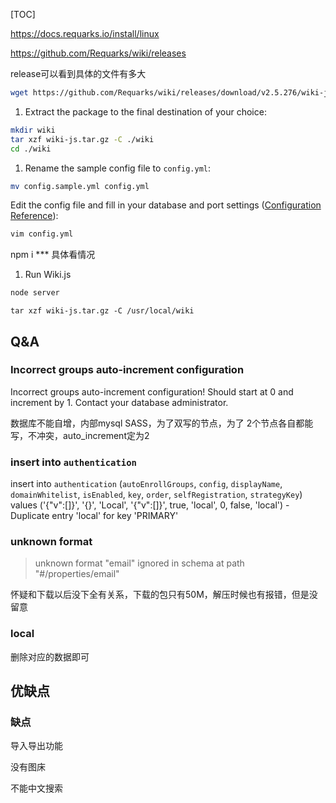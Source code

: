 
[TOC]

https://docs.requarks.io/install/linux

https://github.com/Requarks/wiki/releases

release可以看到具体的文件有多大

```bash
wget https://github.com/Requarks/wiki/releases/download/v2.5.276/wiki-js.tar.gz
```



1. Extract the package to the final destination of your choice:

```bash
mkdir wiki
tar xzf wiki-js.tar.gz -C ./wiki
cd ./wiki
```



1. Rename the sample config file to `config.yml`:

```bash
mv config.sample.yml config.yml
```



Edit the config file and fill in your database and port settings ([Configuration Reference](https://docs.requarks.io/install/config)):

```bash
vim config.yml
```

npm i *** 具体看情况



1. Run Wiki.js

```bash
node server
```

```shell
tar xzf wiki-js.tar.gz -C /usr/local/wiki

```

 

## Q&A

### Incorrect groups auto-increment configuration

Incorrect groups auto-increment configuration! Should start at 0 and increment by 1. Contact your database administrator.

数据库不能自增，内部mysql SASS，为了双写的节点，为了 2个节点各自都能写，不冲突，auto_increment定为2

### insert into `authentication`

insert into `authentication` (`autoEnrollGroups`, `config`, `displayName`, `domainWhitelist`, `isEnabled`, `key`, `order`, `selfRegistration`, `strategyKey`) values ('{\"v\":[]}', '{}', 'Local', '{\"v\":[]}', true, 'local', 0, false, 'local') - Duplicate entry 'local' for key 'PRIMARY'

### unknown format

> unknown format "email" ignored in schema at path "#/properties/email"

怀疑和下载以后没下全有关系，下载的包只有50M，解压时候也有报错，但是没留意

### local

删除对应的数据即可



## 优缺点

### 缺点

导入导出功能

没有图床

不能中文搜索